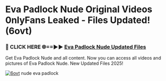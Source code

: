 # Eva Padlock Nude Original Videos 0nlyFans Leaked - Files Updated! (6ovt)

<h3>🔴 CLICK HERE 🌐==►► <a href="https://tinyurl.com/52m3yx9h" rel="nofollow">Eva Padlock Nude Updated Files</a></h3>

Get Eva Padlock Nude and all content. Now you can access all videos and pictures of Eva Padlock Nude. New Updated Files 2025!

[![6ovt](https://i.imgur.com/TnHtlc8.gif)](https://tinyurl.com/52m3yx9h)
nude eva padlock